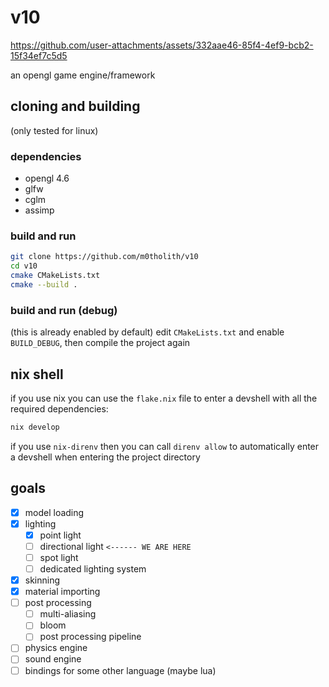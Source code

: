 # v10

https://github.com/user-attachments/assets/332aae46-85f4-4ef9-bcb2-15f34ef7c5d5

an opengl game engine/framework
## cloning and building
(only tested for linux)
### dependencies
- opengl 4.6
- glfw
- cglm
- assimp
### build and run
```bash
git clone https://github.com/m0tholith/v10
cd v10
cmake CMakeLists.txt
cmake --build .
```
### build and run (debug)
(this is already enabled by default)
edit `CMakeLists.txt` and enable `BUILD_DEBUG`, then compile the project again
## nix shell
if you use nix you can use the `flake.nix` file to enter a devshell with all the required dependencies:
```bash
nix develop
```
if you use `nix-direnv` then you can call `direnv allow` to automatically enter a devshell when entering the project directory
## goals
- [X] model loading
- [X] lighting
    - [X] point light
    - [ ] directional light `<------ WE ARE HERE`
    - [ ] spot light
    - [ ] dedicated lighting system
- [X] skinning
- [X] material importing
- [ ] post processing
    - [ ] multi-aliasing
    - [ ] bloom
    - [ ] post processing pipeline
- [ ] physics engine
- [ ] sound engine
- [ ] bindings for some other language (maybe lua)

